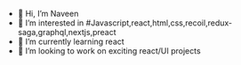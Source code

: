 - 👋 Hi, I’m Naveen
- 👀 I’m interested in #Javascript,react,html,css,recoil,redux-saga,graphql,nextjs,preact
- 🌱 I’m currently learning react
- 💞️ I’m looking to work on exciting react/UI projects

<!---
Naveen12345-alt/Naveen12345-alt is a ✨ special ✨ repository because its `README.md` (this file) appears on your GitHub profile.
You can click the Preview link to take a look at your changes.
--->

